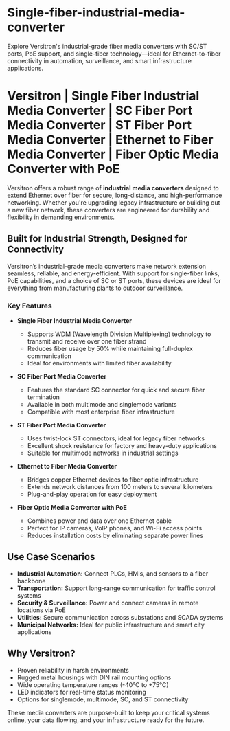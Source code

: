 # Single-fiber-industrial-media-converter
Explore Versitron's industrial-grade fiber media converters with SC/ST ports, PoE support, and single-fiber technology—ideal for Ethernet-to-fiber connectivity in automation, surveillance, and smart infrastructure applications.

# Versitron | Single Fiber Industrial Media Converter | SC Fiber Port Media Converter | ST Fiber Port Media Converter | Ethernet to Fiber Media Converter | Fiber Optic Media Converter with PoE

Versitron offers a robust range of **industrial media converters** designed to extend Ethernet over fiber for secure, long-distance, and high-performance networking. Whether you're upgrading legacy infrastructure or building out a new fiber network, these converters are engineered for durability and flexibility in demanding environments.

## Built for Industrial Strength, Designed for Connectivity

Versitron’s industrial-grade media converters make network extension seamless, reliable, and energy-efficient. With support for single-fiber links, PoE capabilities, and a choice of SC or ST ports, these devices are ideal for everything from manufacturing plants to outdoor surveillance.

### Key Features

- **Single Fiber Industrial Media Converter**
  - Supports WDM (Wavelength Division Multiplexing) technology to transmit and receive over one fiber strand
  - Reduces fiber usage by 50% while maintaining full-duplex communication
  - Ideal for environments with limited fiber availability

- **SC Fiber Port Media Converter**
  - Features the standard SC connector for quick and secure fiber termination
  - Available in both multimode and singlemode variants
  - Compatible with most enterprise fiber infrastructure

- **ST Fiber Port Media Converter**
  - Uses twist-lock ST connectors, ideal for legacy fiber networks
  - Excellent shock resistance for factory and heavy-duty applications
  - Suitable for multimode networks in industrial settings

- **Ethernet to Fiber Media Converter**
  - Bridges copper Ethernet devices to fiber optic infrastructure
  - Extends network distances from 100 meters to several kilometers
  - Plug-and-play operation for easy deployment

- **Fiber Optic Media Converter with PoE**
  - Combines power and data over one Ethernet cable
  - Perfect for IP cameras, VoIP phones, and Wi-Fi access points
  - Reduces installation costs by eliminating separate power lines

## Use Case Scenarios

- **Industrial Automation:** Connect PLCs, HMIs, and sensors to a fiber backbone
- **Transportation:** Support long-range communication for traffic control systems
- **Security & Surveillance:** Power and connect cameras in remote locations via PoE
- **Utilities:** Secure communication across substations and SCADA systems
- **Municipal Networks:** Ideal for public infrastructure and smart city applications

## Why Versitron?

- Proven reliability in harsh environments  
- Rugged metal housings with DIN rail mounting options  
- Wide operating temperature ranges (-40°C to +75°C)  
- LED indicators for real-time status monitoring  
- Options for singlemode, multimode, SC, and ST connectivity

These media converters are purpose-built to keep your critical systems online, your data flowing, and your infrastructure ready for the future.
